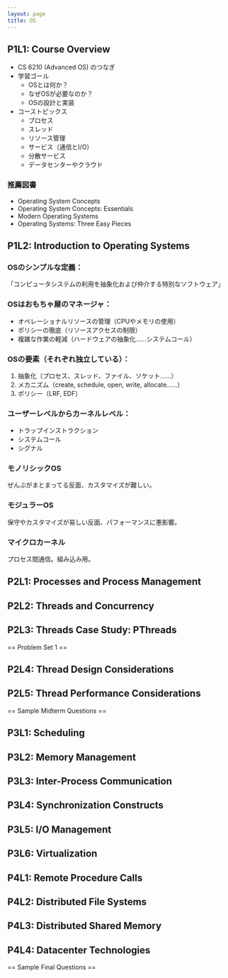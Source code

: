 ```yaml
---
layout: page
title: OS
---
```


## P1L1: Course Overview

* CS 6210 (Advanced OS) のつなぎ
* 学習ゴール
  * OSとは何か？
  * なぜOSが必要なのか？
  * OSの設計と実装
* コーストピックス
  * プロセス
  * スレッド
  * リソース管理
  * サービス（通信とI/O）
  * 分散サービス
  * データセンターやクラウド

### 推薦図書

* Operating System Concepts
* Operating System Concepts: Essentials
* Modern Operating Systems
* Operating Systems: Three Easy Pieces

## P1L2: Introduction to Operating Systems

### OSのシンプルな定義：

「コンピュータシステムの利用を抽象化および仲介する特別なソフトウェア」

### OSはおもちゃ屋のマネージャ：

* オペレーショナルリソースの管理（CPUやメモリの使用）
* ポリシーの徹底（リソースアクセスの制限）
* 複雑な作業の軽減（ハードウェアの抽象化……システムコール）

### OSの要素（それぞれ独立している）：

1. 抽象化（プロセス、スレッド、ファイル、ソケット……）
2. メカニズム（create, schedule, open, write, allocate……）
3. ポリシー（LRF, EDF）

### ユーザーレベルからカーネルレベル：

* トラップインストラクション
* システムコール
* シグナル

### モノリシックOS

ぜんぶがまとまってる反面、カスタマイズが難しい。

### モジュラーOS

保守やカスタマイズが易しい反面、パフォーマンスに悪影響。

### マイクロカーネル

プロセス間通信。組み込み用。

## P2L1: Processes and Process Management


## P2L2: Threads and Concurrency

 
## P2L3: Threads Case Study: PThreads


== Problem Set 1 ==

## P2L4: Thread Design Considerations

 
## P2L5: Thread Performance Considerations

 
== Sample Midterm Questions ==

## P3L1: Scheduling

 
## P3L2: Memory Management

 
## P3L3: Inter-Process Communication

 
## P3L4: Synchronization Constructs

 
## P3L5: I/O Management

 
## P3L6: Virtualization

 
## P4L1: Remote Procedure Calls

 
## P4L2: Distributed File Systems

 
## P4L3: Distributed Shared Memory

 
## P4L4: Datacenter Technologies

 
== Sample Final Questions ==
